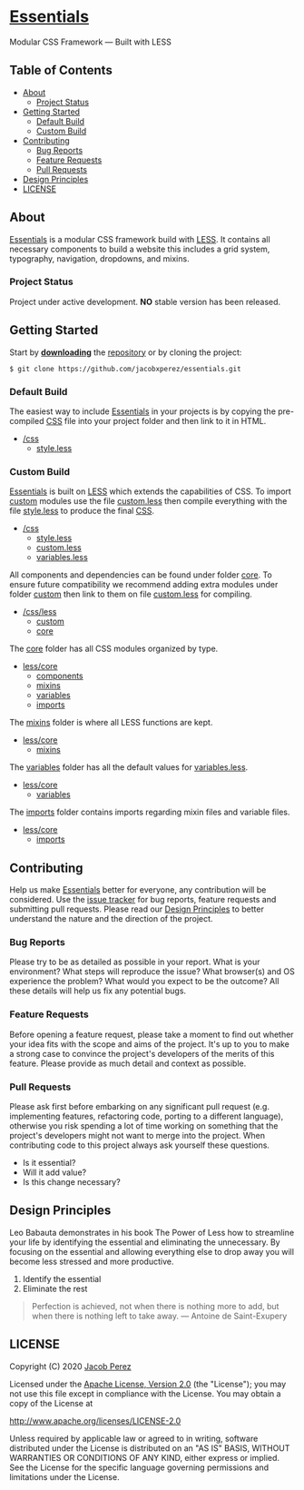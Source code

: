# [Essentials](https://jacobxperez.github.io/essentials/)

Modular CSS Framework — Built with LESS

## Table of Contents

* [About](#about)
    * [Project Status](#project-status)
* [Getting Started](#getting-started)
    * [Default Build](#default-build)
    * [Custom Build](#custom-build)
* [Contributing](#contributing)
    * [Bug Reports](#bug-reports)
    * [Feature Requests](#feature-requests)
    * [Pull Requests](#pull-requests)
* [Design Principles](#design-principles)
* [LICENSE](#license)

## About

[Essentials](https://jacobxperez.github.io/essentials/) is a modular CSS framework build with [LESS](http://lesscss.org/). It contains all necessary components to build a website this includes a grid system, typography, navigation, dropdowns, and mixins.

### Project Status

Project under active development. **NO** stable version has been released.

## Getting Started

Start by **[downloading](https://github.com/jacobxperez/essentials/archive/master.zip)** the [repository](https://github.com/jacobxperez/essentials) or by cloning the project:

    $ git clone https://github.com/jacobxperez/essentials.git

### Default Build

The easiest way to include [Essentials](https://jacobxperez.github.io/essentials/) in your projects is by copying the pre-compiled [CSS](https://github.com/jacobxperez/essentials/blob/master/css/style.css) file into your project folder and then link to it in HTML.

* [/css](https://github.com/jacobxperez/essentials/tree/master/css)
    * [style.less](https://github.com/jacobxperez/essentials/blob/master/css/style.less)

### Custom Build

[Essentials](https://jacobxperez.github.io/essentials/) is built on [LESS](http://lesscss.org/) which extends the capabilities of CSS. To import [custom](https://github.com/jacobxperez/essentials/tree/master/css/less/custom) modules use the file [custom.less](https://github.com/jacobxperez/essentials/blob/master/css/custom.less) then compile everything with the file [style.less](https://github.com/jacobxperez/essentials/blob/master/css/style.less) to produce the final [CSS](https://github.com/jacobxperez/essentials/blob/master/css/style.css).

* [/css](https://github.com/jacobxperez/essentials/tree/master/css)
    * [style.less](https://github.com/jacobxperez/essentials/blob/master/css/style.less)
    * [custom.less](https://github.com/jacobxperez/essentials/blob/master/css/custom.less)
    * [variables.less](https://github.com/jacobxperez/essentials/blob/master/css/variables.less)

All components and dependencies can be found under folder [core](https://github.com/jacobxperez/essentials/tree/master/css/less/core). To ensure future compatibility we recommend adding extra modules under folder [custom](https://github.com/jacobxperez/essentials/tree/master/css/less/custom) then link to them on file [custom.less](https://github.com/jacobxperez/essentials/blob/master/css/custom.less) for compiling.

* [/css/less](https://github.com/jacobxperez/essentials/tree/master/css/less)
    * [custom](https://github.com/jacobxperez/essentials/tree/master/css/less/custom)
    * [core](https://github.com/jacobxperez/essentials/tree/master/css/less/core)

The [core](https://github.com/jacobxperez/essentials/tree/master/css/less/core) folder has all CSS modules organized by type.

* [less/core](https://github.com/jacobxperez/essentials/tree/master/css/less/core)
    * [components](https://github.com/jacobxperez/essentials/tree/master/css/less/core/components)
    * [mixins](https://github.com/jacobxperez/essentials/tree/master/css/less/core/mixins)
    * [variables](https://github.com/jacobxperez/essentials/tree/master/css/less/core/variables)
    * [imports](https://github.com/jacobxperez/essentials/tree/master/css/less/core/imports)

The [mixins](https://github.com/jacobxperez/essentials/tree/master/css/less/core/mixins) folder is where all LESS functions are kept.

* [less/core](https://github.com/jacobxperez/essentials/tree/master/css/less/core)
    * [mixins](https://github.com/jacobxperez/essentials/tree/master/css/less/core/mixins)

The [variables](https://github.com/jacobxperez/essentials/tree/master/css/less/core/variables) folder has all the default values for [variables.less](https://github.com/jacobxperez/essentials/blob/master/css/variables.less).

* [less/core](https://github.com/jacobxperez/essentials/tree/master/css/less/core)
    * [variables](https://github.com/jacobxperez/essentials/tree/master/css/less/core/variables)

The [imports](https://github.com/jacobxperez/essentials/tree/master/css/less/core/imports) folder contains imports regarding mixin files and variable files.

* [less/core](https://github.com/jacobxperez/essentials/tree/master/css/less/core)
    * [imports](https://github.com/jacobxperez/essentials/tree/master/css/less/core/imports)

## Contributing

Help us make [Essentials](https://jacobxperez.github.io/essentials/) better for everyone, any contribution will be considered. Use the [issue tracker](https://github.com/jacobxperez/essentials/issues) for bug reports, feature requests and submitting pull requests. Please read our [Design Principles](#design-principles) to better understand the nature and the direction of the project.

### Bug Reports

Please try to be as detailed as possible in your report. What is your environment? What steps will reproduce the issue? What browser(s) and OS experience the problem? What would you expect to be the outcome? All these details will help us fix any potential bugs.

### Feature Requests

Before opening a feature request, please take a moment to find out whether your idea fits with the scope and aims of the project. It's up to you to make a strong case to convince the project's developers of the merits of this feature. Please provide as much detail and context as possible.

### Pull Requests

Please ask first before embarking on any significant pull request (e.g. implementing features, refactoring code, porting to a different language), otherwise you risk spending a lot of time working on something that the project's developers might not want to merge into the project. When contributing code to this project always ask yourself these questions.

* Is it essential?
* Will it add value?
* Is this change necessary?

## Design Principles

Leo Babauta demonstrates in his book The Power of Less how to streamline your life by identifying the essential and eliminating the unnecessary. By focusing on the essential and allowing everything else to drop away you will become less stressed and more productive.

1. Identify the essential
2. Eliminate the rest

> Perfection is achieved, not when there is nothing more to add, but when there is nothing left to take away.
> — Antoine de Saint-Exupery

## LICENSE

Copyright (C) 2020 [Jacob Perez](https://github.com/jacobxperez)

Licensed under the [Apache License, Version 2.0](http://www.apache.org/licenses/LICENSE-2.0) (the "License");
you may not use this file except in compliance with the License.
You may obtain a copy of the License at

http://www.apache.org/licenses/LICENSE-2.0

Unless required by applicable law or agreed to in writing, software
distributed under the License is distributed on an "AS IS" BASIS,
WITHOUT WARRANTIES OR CONDITIONS OF ANY KIND, either express or implied.
See the License for the specific language governing permissions and
limitations under the License.
